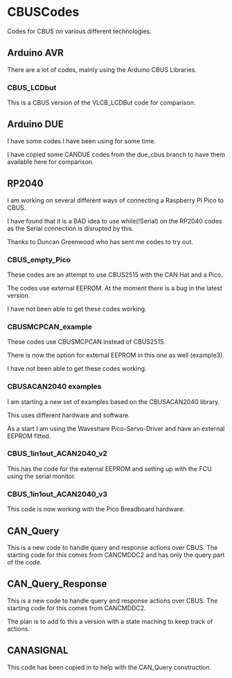 # CBUSCodes

Codes for CBUS on various different technologies.

## Arduino AVR

There are a lot of codes, mainly using the Arduino CBUS Libraries.

### CBUS_LCDbut

This is a CBUS version of the VLCB_LCDBut code for comparison.

## Arduino DUE

I have some codes I have been using for some time.

I have copied some CANDUE codes from the due_cbus branch to have them available here for comparison.

## RP2040

I am working on several different ways of connecting a Raspberry Pi Pico to CBUS.

I have found that it is a BAD idea to use   while(!Serial) on the RP2040 codes as the Serial connection is disrupted by this.

Thanks to Duncan Greenwood who has sent me codes to try out.

### CBUS_empty_Pico

These codes are an attempt to use CBUS2515 with the CAN Hat and a Pico.

The codes use external EEPROM.  At the moment there is a bug in the latest version.

I have not been able to get these codes working.

### CBUSMCPCAN_example

These codes use CBUSMCPCAN instead of CBUS2515.

There is now the option for external EEPROM in this one as well (example3).

I have not been able to get these codes working.

### CBUSACAN2040 examples

I am starting a new set of examples based on the CBUSACAN2040 library.

This uses different hardware and software.

As a start I am using the Waveshare Pico-Servo-Driver and have an external EEPROM fitted.

### CBUS_1in1out_ACAN2040_v2

This has the code for the external EEPROM and setting up with the FCU using the serial monitor.

### CBUS_1in1out_ACAN2040_v3

This code is now working with the Pico Breadboard hardware.

## CAN_Query

This is a new code to handle query and response actions over CBUS. The starting code for this comes from CANCMDDC2 and has only the query part of the code.

## CAN_Query_Response

This is a new code to handle query and response actions over CBUS. The starting code for this comes from CANCMDDC2.

The plan is to add to this a version with a state maching to keep track of actions.

## CANASIGNAL

This code has been copied in to help with the CAN_Query construction.

